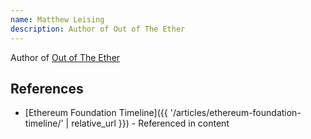 ```yaml
---
name: Matthew Leising
description: Author of Out of The Ether
---
```


Author of [Out of The Ether](https://www.amazon.ca/Future-Money-Ethereum-Foundation-Revolution/dp/1119602939)

## References
- [Ethereum Foundation Timeline]({{ '/articles/ethereum-foundation-timeline/' | relative_url }}) - Referenced in content
